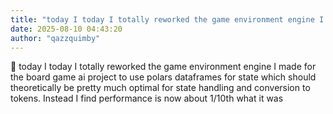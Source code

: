 ```yaml
---
title: "today I today I totally reworked the game environment engine I made for the board"
date: 2025-08-10 04:43:20
author: "qazzquimby"
---
```


💭 today I today I totally reworked the game environment engine I made for the board game ai project to use polars dataframes for state which should theoretically be pretty much optimal for state handling and conversion to tokens. Instead I find performance is now about 1/10th what it was